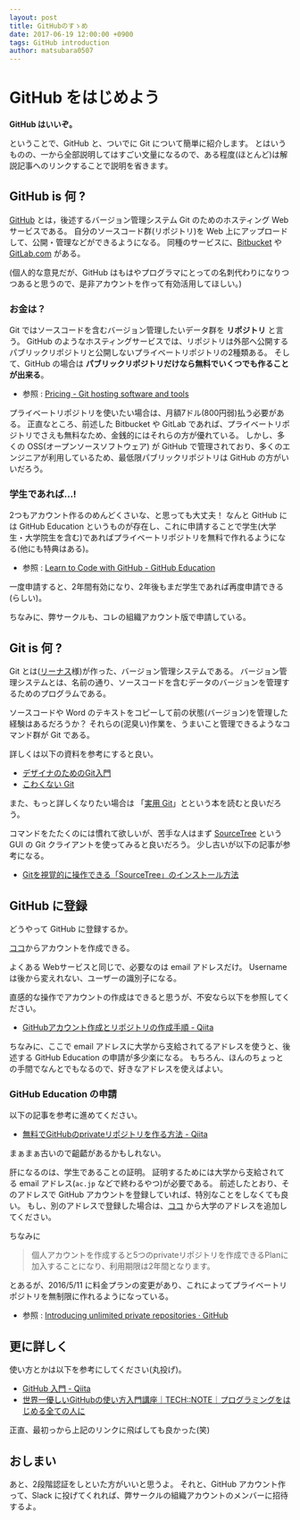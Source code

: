 ```yaml
---
layout: post
title: GitHubのすゝめ
date: 2017-06-19 12:00:00 +0900
tags: GitHub introduction
author: matsubara0507
---
```


# GitHub をはじめよう

**GitHub はいいぞ。**

ということで、GitHub と、ついでに Git について簡単に紹介します。
とはいうものの、一から全部説明してはすごい文量になるので、ある程度(ほとんど)は解説記事へのリンクすることで説明を省きます。

## GitHub is 何 ?

[GitHub](https://github.com/) とは，後述するバージョン管理システム Git のためのホスティング Web サービスである。
自分のソースコード群(リポジトリ)を Web 上にアップロードして、公開・管理などができるようになる。
同種のサービスに、[Bitbucket](https://bitbucket.org/) や [GitLab.com](https://about.gitlab.com/gitlab-com/) がある。

(個人的な意見だが、GitHub はもはやプログラマにとっての名刺代わりになりつつあると思うので、是非アカウントを作って有効活用してほしい。)

### お金は？

Git ではソースコードを含むバージョン管理したいデータ群を **リポジトリ** と言う。
GitHub のようなホスティングサービスでは、リポジトリは外部へ公開するパブリックリポジトリと公開しないプライベートリポジトリの2種類ある。
そして、GitHub の場合は **パブリックリポジトリだけなら無料でいくつでも作ることが出来る**。

- 参照 : [Pricing - Git hosting software and tools](https://github.com/pricing)

プライベートリポジトリを使いたい場合は、月額7ドル(800円弱)払う必要がある。
正直なところ、前述した Bitbucket や GitLab であれば、プライベートリポジトリでさえも無料なため、金銭的にはそれらの方が優れている。
しかし、多くの OSS(オープンソースソフトウェア) が GitHub で管理されており、多くのエンジニアが利用しているため、最低限パブリックリポジトリは GitHub の方がいいだろう。

### 学生であれば...!

2つもアカウント作るのめんどくさいな、と思っても大丈夫！
なんと GitHub には GitHub Education というものが存在し、これに申請することで学生(大学生・大学院生を含む)であればプライベートリポジトリを無料で作れるようになる(他にも特典はある)。

- 参照 : [Learn to Code with GitHub - GitHub Education](https://education.github.com/)

一度申請すると、2年間有効になり、2年後もまだ学生であれば再度申請できる(らしい)。

ちなみに、弊サークルも、コレの組織アカウント版で申請している。

## Git is 何 ?

Git とは([リーナス](https://en.wikipedia.org/wiki/Linus_Torvalds)様)が作った、バージョン管理システムである。
バージョン管理システムとは、名前の通り、ソースコードを含むデータのバージョンを管理するためのプログラムである。

ソースコードや Word のテキストをコピーして前の状態(バージョン)を管理した経験はあるだろうか？
それらの(泥臭い)作業を、うまいこと管理できるようなコマンド群が Git である。

詳しくは以下の資料を参考にすると良い。

- [デザイナのためのGit入門](https://www.slideshare.net/dsuket/git-16343460)
- [こわくない Git](https://www.slideshare.net/kotas/git-15276118)

また、もっと詳しくなりたい場合は 「[実用 Git](https://www.oreilly.co.jp/books/9784873114408/)」とという本を読むと良いだろう。

コマンドをたたくのには慣れて欲しいが、苦手な人はまず [SourceTree](https://ja.atlassian.com/software/sourcetree) という GUI の Git クライアントを使ってみると良いだろう。
少し古いが以下の記事が参考になる。

- [Gitを視覚的に操作できる「SourceTree」のインストール方法](https://nelog.jp/sourcetree)

## GitHub に登録

どうやって GitHub に登録するか。

[ココ](https://github.com/join)からアカウントを作成できる。

よくある Webサービスと同じで、必要なのは email アドレスだけ。
Username は後から変えれない、ユーザーの識別子になる。

直感的な操作でアカウントの作成はできると思うが、不安なら以下を参照してください。

- [GitHubアカウント作成とリポジトリの作成手順 - Qiita](http://qiita.com/kooohei/items/361da3c9dbb6e0c7946b)

ちなみに、ここで email アドレスに大学から支給されてるアドレスを使うと、後述する GitHub Education の申請が多少楽になる。
もちろん、ほんのちょっとの手間でなんとでもなるので、好きなアドレスを使えばよい。

### GitHub Education の申請

以下の記事を参考に進めてください。

- [無料でGitHubのprivateリポジトリを作る方法 - Qiita](http://qiita.com/mtfum/items/d8c06c9a28ce04d3043a)

まぁまぁ古いので齟齬があるかもしれない。

肝になるのは、学生であることの証明。
証明するためには大学から支給されてる email アドレス(`ac.jp` などで終わるやつ)が必要である。
前述したとおり、そのアドレスで GitHub アカウントを登録していれば、特別なことをしなくても良い。
もし、別のアドレスで登録した場合は、[ココ](https://github.com/settings/emails) から大学のアドレスを追加してください。

ちなみに

> 個人アカウントを作成すると5つのprivateリポジトリを作成できるPlanに加入することになり、利用期限は2年間となります。

とあるが、2016/5/11 に料金プランの変更があり、これによってプライベートリポジトリを無制限に作れるようになっている。

- 参照 : [Introducing unlimited private repositories · GitHub](https://github.com/blog/2164-introducing-unlimited-private-repositories)

## 更に詳しく

使い方とかは以下を参考にしてください(丸投げ)。

- [GitHub 入門 - Qiita](http://qiita.com/ay3/items/8d758ebde41d256a32dc)
- [世界一優しいGitHubの使い方入門講座｜TECH::NOTE｜プログラミングをはじめる全ての人に](https://tech-camp.in/note/4938/)

正直、最初っから上記のリンクに飛ばしても良かった(笑)

## おしまい

あと、2段階認証をしといた方がいいと思うよ。
それと、GitHub アカウント作って、Slack に投げてくれれば、弊サークルの組織アカウントのメンバーに招待するよ。
